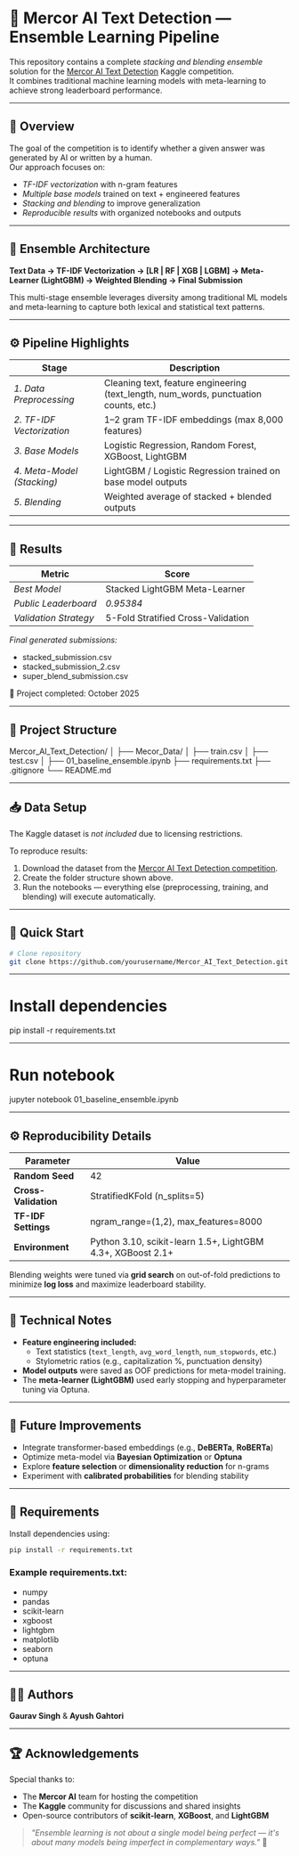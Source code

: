 # 🧠 Mercor AI Text Detection — Ensemble Learning Pipeline

This repository contains a complete *stacking and blending ensemble* solution for the [Mercor AI Text Detection](https://www.kaggle.com/competitions/mercor-ai-text-detection) Kaggle competition.  
It combines traditional machine learning models with meta-learning to achieve strong leaderboard performance.

---

## 🚀 Overview

The goal of the competition is to identify whether a given answer was generated by AI or written by a human.  
Our approach focuses on:
- *TF-IDF vectorization* with n-gram features  
- *Multiple base models* trained on text + engineered features  
- *Stacking and blending* to improve generalization  
- *Reproducible results* with organized notebooks and outputs

---

## 🧠 Ensemble Architecture

**Text Data → TF-IDF Vectorization → [LR | RF | XGB | LGBM] → Meta-Learner (LightGBM) → Weighted Blending → Final Submission**

This multi-stage ensemble leverages diversity among traditional ML models and meta-learning to capture both lexical and statistical text patterns.

---

## ⚙ Pipeline Highlights

| Stage | Description |
|-------|--------------|
| *1. Data Preprocessing* | Cleaning text, feature engineering (text_length, num_words, punctuation counts, etc.) |
| *2. TF-IDF Vectorization* | 1–2 gram TF-IDF embeddings (max 8,000 features) |
| *3. Base Models* | Logistic Regression, Random Forest, XGBoost, LightGBM |
| *4. Meta-Model (Stacking)* | LightGBM / Logistic Regression trained on base model outputs |
| *5. Blending* | Weighted average of stacked + blended outputs |

---

## 🧩 Results

| Metric | Score |
|---------|--------|
| *Best Model* | Stacked LightGBM Meta-Learner |
| *Public Leaderboard* | *0.95384* |
| *Validation Strategy* | 5-Fold Stratified Cross-Validation |

*Final generated submissions:*
- stacked_submission.csv
- stacked_submission_2.csv
- super_blend_submission.csv

📅 Project completed: October 2025

---

## 📂 Project Structure

Mercor_AI_Text_Detection/
│
├── Mecor_Data/
│ ├── train.csv
│ ├── test.csv
│
├── 01_baseline_ensemble.ipynb
├── requirements.txt
├── .gitignore
└── README.md

---

## 📥 Data Setup

The Kaggle dataset is *not included* due to licensing restrictions.

To reproduce results:
1. Download the dataset from the [Mercor AI Text Detection competition](https://www.kaggle.com/competitions/mercor-ai-text-detection).  
2. Create the folder structure shown above.  
3. Run the notebooks — everything else (preprocessing, training, and blending) will execute automatically.

---

## 🏁 Quick Start

```bash
# Clone repository
git clone https://github.com/yourusername/Mercor_AI_Text_Detection.git
```
---

# Install dependencies
pip install -r requirements.txt

---

# Run notebook
jupyter notebook 01_baseline_ensemble.ipynb

---

## ⚙️ Reproducibility Details

| Parameter | Value |
|------------|--------|
| **Random Seed** | 42 |
| **Cross-Validation** | StratifiedKFold (n_splits=5) |
| **TF-IDF Settings** | ngram_range=(1,2), max_features=8000 |
| **Environment** | Python 3.10, scikit-learn 1.5+, LightGBM 4.3+, XGBoost 2.1+ |

Blending weights were tuned via **grid search** on out-of-fold predictions to minimize **log loss** and maximize leaderboard stability.

---

## 🔬 Technical Notes

- **Feature engineering included:**
  - Text statistics (`text_length`, `avg_word_length`, `num_stopwords`, etc.)
  - Stylometric ratios (e.g., capitalization %, punctuation density)
- **Model outputs** were saved as OOF predictions for meta-model training.
- The **meta-learner (LightGBM)** used early stopping and hyperparameter tuning via Optuna.

---

## 🔮 Future Improvements

- Integrate transformer-based embeddings (e.g., **DeBERTa**, **RoBERTa**)  
- Optimize meta-model via **Bayesian Optimization** or **Optuna**  
- Explore **feature selection** or **dimensionality reduction** for n-grams  
- Experiment with **calibrated probabilities** for blending stability  

---

## 🧰 Requirements

Install dependencies using:

```bash
pip install -r requirements.txt
```

### Example requirements.txt:
- numpy
- pandas
- scikit-learn
- xgboost
- lightgbm
- matplotlib
- seaborn
- optuna

---

## 👨‍💻 Authors
**Gaurav Singh** & **Ayush Gahtori**

---

## 🏆 Acknowledgements

Special thanks to:  
- The **Mercor AI** team for hosting the competition  
- The **Kaggle** community for discussions and shared insights  
- Open-source contributors of **scikit-learn**, **XGBoost**, and **LightGBM**

> *"Ensemble learning is not about a single model being perfect — it's about many models being imperfect in complementary ways."* 🌟